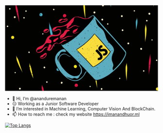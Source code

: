 ![Javascript wallpaper by wallpaper access](https://raw.githubusercontent.com/ananduremanan/Demo/demo_files/4635758.jpg)

- 👋 Hi, I’m @ananduremanan
- 😑 Working as a Junior Software Developer 
- 👀 I’m interested in Machine Learning, Computer Vision And BlockChain.
- 📫 How to reach me : check my website https://imanandhuor.ml

[![Top Langs](https://github-readme-stats.vercel.app/api/top-langs/?username=ananduremanan&hide_progress=true)](https://github.com/ananduremanan/github-readme-stats)

<!-- [![Anandhu's GitHub stats](https://github-readme-stats.vercel.app/api?username=ananduremanan)](https://github.com/ananduremanan/github-readme-stats) -->

<!---
ananduremanan/ananduremanan is a ✨ special ✨ repository because its `README.md` (this file) appears on your GitHub profile.
You can click the Preview link to take a look at your changes.
--->
